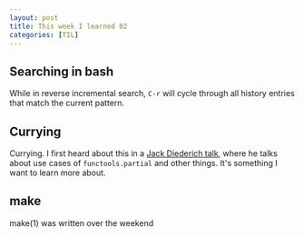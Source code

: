 ```yaml
---
layout: post
title: This week I learned 02
categories: [TIL]
---
```



## Searching in bash
While in reverse incremental search, `C-r` will cycle through all history entries that match the current pattern.


## Currying
Currying. I first heard about this in a [Jack Diederich talk](https://youtu.be/o9pEzgHorH0), where he talks about use cases of `functools.partial` and other things. It's something I want to learn more about.


## make
make(1) was written over the weekend

